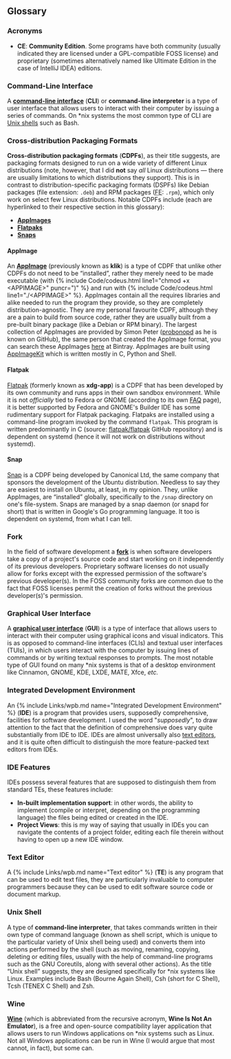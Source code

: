 ## Glossary

### Acronyms
* **CE**: **Community Edition**. Some programs have both community (usually indicated they are licensed under a GPL-compatible FOSS license) and proprietary (sometimes alternatively named like Ultimate Edition in the case of IntelliJ IDEA) editions.

### Command-Line Interface
A [**command-line interface**](https://en.wikipedia.org/wiki/Command-line_interface) (**CLI**) or **command-line interpreter** is a type of user interface that allows users to interact with their computer by issuing a series of commands. On &#42;nix systems the most common type of CLI are [Unix shells](#unix-shells) such as Bash.

### Cross-distribution Packaging Formats
**Cross-distribution packaging formats** (**CDPFs**), as their title suggests, are packaging formats designed to run on a wide variety of different Linux distributions (note, however, that I did **not** say *all* Linux distributions &mdash; there are usually limitations to which distributions they support). This is in contrast to distribution-specific packaging formats (DSPFs) like Debian packages (file extension: `.deb`) and RPM packages (<abbr title="File Extension">FE</abbr>: `.rpm`), which only work on select few Linux distributions. Notable CDPFs include (each are hyperlinked to their respective section in this glossary):

* [**AppImages**](#appimage)
* [**Flatpaks**](#flatpak)
* [**Snaps**](#snap)

#### AppImage
An [**AppImage**](http://appimage.org/) (previously known as **klik**) is a type of CDPF that unlike other CDPFs do not need to be &ldquo;installed&rdquo;, rather they merely need to be made executable (with {% include Code/codeus.html line1="chmod +x &lt;APPIMAGE&gt;" puncr=")" %} and run with {% include Code/codeus.html line1="./&lt;APPIMAGE&gt;" %}. AppImages contain all the requires libraries and alike needed to run the program they provide, so they are completely distribution-agnostic. They are my personal favourite CDPF, although they are a pain to build from source code, rather they are usually built from a pre-built binary package (like a Debian or RPM binary). The largest collection of AppImages are provided by Simon Peter ([probonopd](https://github.com/probonopd) as he is known on GitHub), the same person that created the AppImage format, you can search these AppImages [here](https://bintray.com/probono/AppImages/) at Bintray. AppImages are built using [AppImageKit](https://github.com/probonopd/AppImageKit) which is written mostly in C, Python and Shell.

#### Flatpak
[Flatpak](http://flatpak.org/) (formerly known as **xdg-app**) is a CDPF that has been developed by its own community and runs apps in their own sandbox environment. While it is not *officially* tied to Fedora or GNOME (according to its own [FAQ](http://flatpak.org/faq.html) page), it is better supported by Fedora and GNOME's Builder IDE has some rudimentary support for Flatpak packaging. Flatpaks are installed using a command-line program invoked by the command `flatpak`. This program is written predominantly in C (source: [flatpak/flatpak](https://github.com/flatpak/flatpak) GitHub repository) and is dependent on systemd (hence it will not work on distributions without systemd).

#### Snap
[Snap](http://snapcraft.io/) is a CDPF being developed by Canonical Ltd, the same company that sponsors the development of the Ubuntu distribution. Needless to say they are easiest to install on Ubuntu, at least, in my opinion. They, unlike AppImages, are &ldquo;installed&rdquo; globally, specifically to the `/snap` directory on one's file-system. Snaps are managed by a snap daemon (or snapd for short) that is written in Google's Go programming language. It too is dependent on systemd, from what I can tell.

### Fork
In the field of software development a [**fork**](https://en.wikipedia.org/wiki/Fork_(software_development)) is when software developers take a copy of a project's source code and start working on it independently of its previous developers. Proprietary software licenses do not usually allow for forks except with the expressed permission of the software's previous developer(s). In the FOSS community forks are common due to the fact that FOSS licenses permit the creation of forks without the previous developer(s)'s permission.

### Graphical User Interface
A [**graphical user interface**](https://en.wikipedia.org/wiki/Graphical_user_interface) (**GUI**) is a type of interface that allows users to interact with their computer using graphical icons and visual indicators. This is as opposed to command-line interfaces (CLIs) and textual user interfaces (TUIs), in which users interact with the computer by issuing lines of commands or by writing textual responses to prompts. The most notable type of GUI found on many &#42;nix systems is that of a desktop environment like Cinnamon, GNOME, KDE, LXDE, MATE, Xfce, *etc.*

### Integrated Development Environment
An {% include Links/wpb.md name="Integrated Development Environment" %} (**IDE**) is a program that provides users, supposedly comprehensive, facilities for software development. I used the word "<i>supposedly</i>", to draw attention to the fact that the definition of comprehensive does vary quite substantially from IDE to IDE. IDEs are almost universally also [text editors](#text-editor), and it is quite often difficult to distinguish the more feature-packed text editors from IDEs.

### IDE Features
IDEs possess several features that are supposed to distinguish them from standard TEs, these features include:

* **In-built implementation support**: in other words, the ability to implement (compile or interpret, depending on the programming language) the files being edited or created in the IDE.
* **Project Views**: this is my way of saying that usually in IDEs you can navigate the contents of a project folder, editing each file therein without having to open up a new IDE window.

### Text Editor
A {% include Links/wpb.md name="Text editor" %} (**TE**) is any program that can be used to edit text files, they are particularly invaluable to computer programmers because they can be used to edit software source code or document markup.

### Unix Shell
A type of **command-line interpreter**, that takes commands written in their own type of command language (known as shell script, which is unique to the particular variety of Unix shell being used) and converts them into actions performed by the shell (such as moving, renaming, copying, deleting or editing files, usually with the help of command-line programs such as the GNU Coreutils, along with several other actions). As the title &ldquo;Unix shell&rdquo; suggests, they are designed specifically for &#42;nix systems like Linux. Examples include Bash (Bourne Again Shell), Csh (short for C Shell), Tcsh (TENEX C Shell) and Zsh.

### Wine
[**Wine**](http://www.winehq.org/) (which is abbreviated from the recursive acronym, **Wine Is Not An Emulator**), is a free and open-source compatibility layer application that allows users to run Windows applications on &#42;nix systems such as Linux. Not all Windows applications can be run in Wine (I would argue that most cannot, in fact), but some can.
